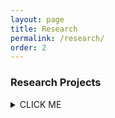 ```yaml
---
layout: page
title: Research
permalink: /research/
order: 2
---
```


### Research Projects

<details><summary>CLICK ME</summary>
<p>

#### Hello

</p>
</details>